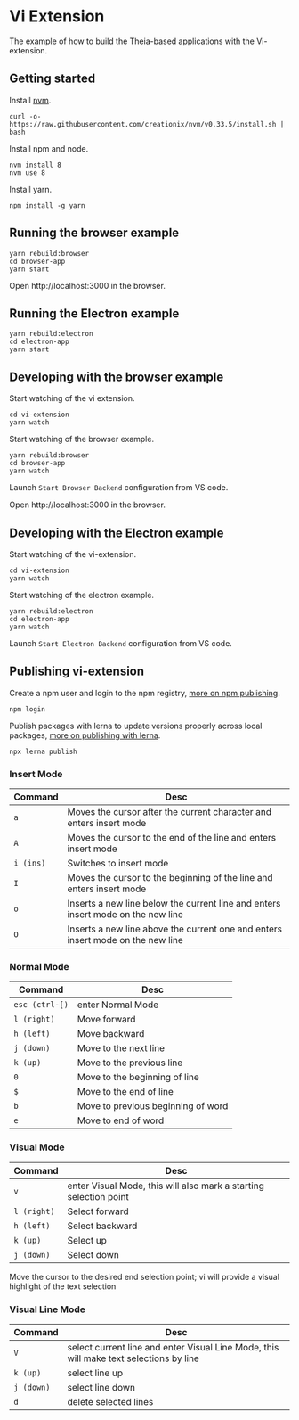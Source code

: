 # Vi Extension
The example of how to build the Theia-based applications with the Vi-extension.

## Getting started

Install [nvm](https://github.com/creationix/nvm#install-script).

    curl -o- https://raw.githubusercontent.com/creationix/nvm/v0.33.5/install.sh | bash

Install npm and node.

    nvm install 8
    nvm use 8

Install yarn.

    npm install -g yarn

## Running the browser example

    yarn rebuild:browser
    cd browser-app
    yarn start

Open http://localhost:3000 in the browser.

## Running the Electron example

    yarn rebuild:electron
    cd electron-app
    yarn start

## Developing with the browser example

Start watching of the vi extension.

    cd vi-extension
    yarn watch

Start watching of the browser example.

    yarn rebuild:browser
    cd browser-app
    yarn watch

Launch `Start Browser Backend` configuration from VS code.

Open http://localhost:3000 in the browser.

## Developing with the Electron example

Start watching of the vi-extension.

    cd vi-extension
    yarn watch

Start watching of the electron example.

    yarn rebuild:electron
    cd electron-app
    yarn watch

Launch `Start Electron Backend` configuration from VS code.

## Publishing vi-extension

Create a npm user and login to the npm registry, [more on npm publishing](https://docs.npmjs.com/getting-started/publishing-npm-packages).

    npm login

Publish packages with lerna to update versions properly across local packages, [more on publishing with lerna](https://github.com/lerna/lerna#publish).

    npx lerna publish

### Insert Mode
|Command | Desc |
|--------|------|
| `a` | Moves the cursor after the current character and enters insert mode |
| `A` | Moves the cursor to the end of the line and enters insert mode |
| `i (ins)` | Switches to insert mode |
| `I` | Moves the cursor to the beginning of the line and enters insert mode |
| `o` | Inserts a new line below the current line and enters insert mode on the new line |
| `O` | Inserts a new line above the current one and enters insert mode on the new line |

### Normal Mode
|Command | Desc |
|--------|------|
| `esc (ctrl-[)` | enter Normal Mode |
| `l (right)` | Move forward |
| `h (left)` | Move backward |
| `j (down)` | Move to the next line |
| `k (up)` | Move to the previous line |
| `0` | Move to the beginning of line |
| `$` | Move to the end of line |
| `b` | Move to previous beginning of word |
| `e` | Move to end of word |

### Visual Mode
|Command | Desc |
|--------|------|
| `v` | enter Visual Mode, this will also mark a starting selection point |
| `l (right)` | Select forward |
| `h (left)` | Select backward |
| `k (up)` | Select up |
| `j (down)` | Select down |

Move the cursor to the desired end selection point; vi will provide a visual highlight of the text selection

### Visual Line Mode
|Command | Desc |
|--------|------|
| `V` | select current line and enter Visual Line Mode, this will make text selections by line |
| `k (up)` | select line up |
| `j (down)` | select line down |
| `d` | delete selected lines |
